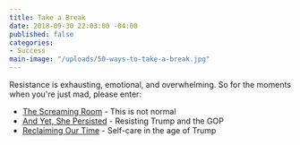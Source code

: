 ```yaml
---
title: Take a Break
date: 2018-09-30 22:03:00 -04:00
published: false
categories:
- Success
main-image: "/uploads/50-ways-to-take-a-break.jpg"
---
```


Resistance is exhausting, emotional, and overwhelming. So for the moments when you're just mad, please enter:
* [The Screaming Room](http://indivisibleandoverma.com/issues/the-screaming-room) - This is not normal
* [And Yet, She Persisted](http://indivisibleandoverma.com/issues/and-yet-she-persisted.html) - Resisting Trump and the GOP
* [Reclaiming Our Time](../issues/reclaiming-our-time.html) - Self-care in the age of Trump
